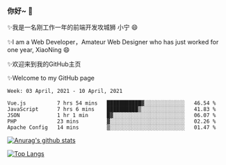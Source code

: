 ### 你好~  👋

✨我是一名刚工作一年的前端开发攻城狮 小宁 😄

✨I am a Web Developer，Amateur Web Designer who has just worked for one year, XiaoNing 😄

✨欢迎来到我的GitHub主页

✨Welcome to my GitHub page
<!--
**7148505/7148505** is a ✨ _special_ ✨ repository because its `README.md` (this file) appears on your GitHub profile.

Here are some ideas to get you started:

- 🔭 I’m currently working on ...
- 🌱 I’m currently learning ...
- 👯 I’m looking to collaborate on ...
- 🤔 I’m looking for help with ...
- 💬 Ask me about ...
- 📫 How to reach me: ...
- 😄 Pronouns: ...
- ⚡ Fun fact: ...
-->

<!--START_SECTION:waka-->
```text
Week: 03 April, 2021 - 10 April, 2021

Vue.js          7 hrs 54 mins   ███████████▓░░░░░░░░░░░░░   46.54 % 
JavaScript      7 hrs 6 mins    ██████████▒░░░░░░░░░░░░░░   41.83 % 
JSON            1 hr 1 min      █▓░░░░░░░░░░░░░░░░░░░░░░░   06.07 % 
PHP             23 mins         ▓░░░░░░░░░░░░░░░░░░░░░░░░   02.26 % 
Apache Config   14 mins         ▒░░░░░░░░░░░░░░░░░░░░░░░░   01.47 % 
```
<!--END_SECTION:waka-->

[![Anurag's github stats](https://github-readme-stats.vercel.app/api?username=littleCareless)](https://github.com/anuraghazra/github-readme-stats)

[![Top Langs](https://github-readme-stats.vercel.app/api/top-langs/?username=littleCareless&layout=compact)](https://github.com/anuraghazra/github-readme-stats)
